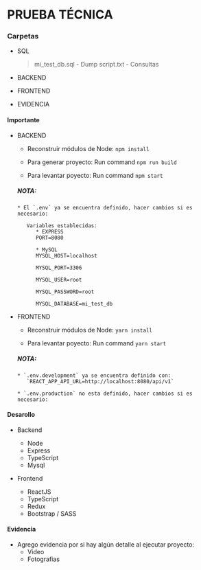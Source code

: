 # PRUEBA TÉCNICA

### Carpetas
   * SQL
      > mi_test_db.sql - Dump
      > script.txt - Consultas

   * BACKEND

   * FRONTEND

   * EVIDENCIA

#### Importante
   * BACKEND

      * Reconstruir módulos de Node: `npm install`

      * Para generar proyecto:
         Run command `npm run build`

      * Para levantar poyecto:
         Run command `npm start`

      ##### NOTA:
         * El `.env` ya se encuentra definido, hacer cambios si es necesario:

            Variables establecidas: 
               * EXPRESS
               PORT=8080

               * MySQL
               MYSQL_HOST=localhost
               
               MYSQL_PORT=3306

               MYSQL_USER=root

               MYSQL_PASSWORD=root
               
               MYSQL_DATABASE=mi_test_db

   * FRONTEND

      * Reconstruir módulos de Node: `yarn install`

      * Para levantar poyecto:
         Run command `yarn start`

      ##### NOTA:
         * `.env.development` ya se encuentra definido con:
            `REACT_APP_API_URL=http://localhost:8080/api/v1`

         * `.env.production` no esta definido, hacer cambios si es necesario:

#### Desarollo
   * Backend
      * Node
      * Express
      * TypeScript
      * Mysql

   * Frontend
      * ReactJS
      * TypeScript
      * Redux
      * Bootstrap / SASS

#### Evidencia
   * Agrego evidencia por si hay algún detalle al ejecutar proyecto:
      * Video
      * Fotografias